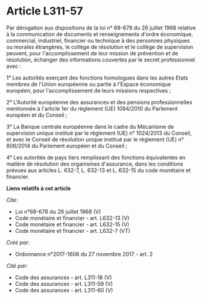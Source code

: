 # Article L311-57

Par dérogation aux dispositions de la loi n° 68-678 du 26 juillet 1968 relative à la communication de documents et
renseignements d'ordre économique, commercial, industriel, financier ou technique à des personnes physiques ou morales
étrangères, le collège de résolution et le collège de supervision peuvent, pour l'accomplissement de leur mission de
prévention et de résolution, échanger des informations couvertes par le secret professionnel avec :

1° Les autorités exerçant des fonctions homologues dans les autres Etats membres de l'Union européenne ou partie à l'Espace
économique européen, pour l'accomplissement de leurs missions respectives ;

2° L'Autorité européenne des assurances et des pensions professionnelles mentionnée à l'article 1er du règlement (UE)
1094/2010 du Parlement européen et du Conseil ;

3° La Banque centrale européenne dans le cadre du Mécanisme de supervision unique institué par le règlement (UE) n° 1024/2013
du Conseil, et avec le Conseil de résolution unique institué par le règlement (UE) n° 806/2014 du Parlement européen et du
Conseil ;

4° Les autorités de pays tiers remplissant des fonctions équivalentes en matière de résolution des organismes d'assurance,
dans les conditions prévues aux articles L. 632-7, L. 632-13 et L. 632-15 du code monétaire et financier.

**Liens relatifs à cet article**

_Cite_:

  - Loi n°68-678 du 26 juillet 1968 (V)
  - Code monétaire et financier - art. L632-13 (V)
  - Code monétaire et financier - art. L632-15 (V)
  - Code monétaire et financier - art. L632-7 (VT)

_Créé par_:

  - Ordonnance n°2017-1608 du 27 novembre 2017 - art. 2

_Cité par_:

  - Code des assurances - art. L311-18 (V)
  - Code des assurances - art. L311-59 (V)
  - Code des assurances - art. L311-60 (V)
